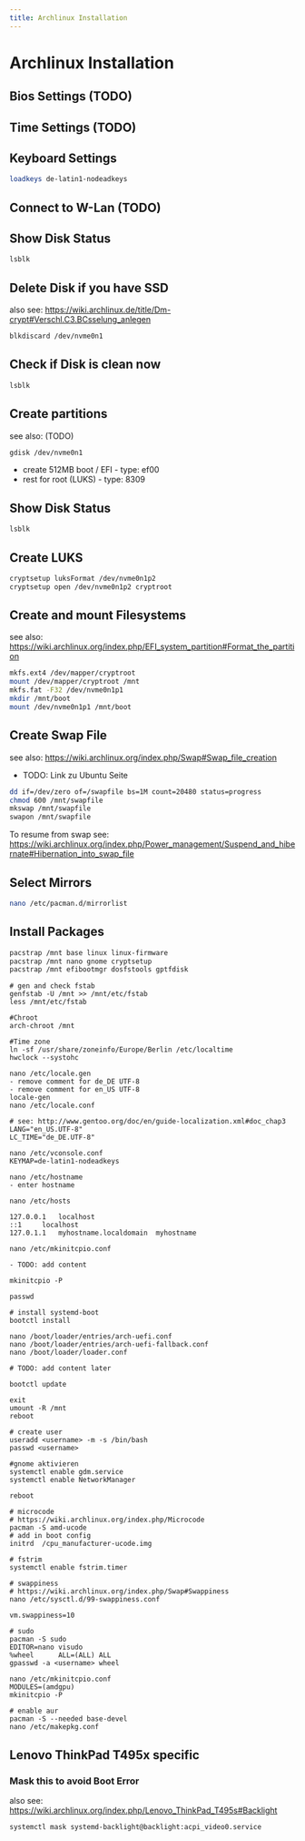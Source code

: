 ```yaml
---
title: Archlinux Installation
---
```


# Archlinux Installation

## Bios Settings (TODO)

## Time Settings (TODO)

## Keyboard Settings
```bash
loadkeys de-latin1-nodeadkeys
```

## Connect to W-Lan (TODO)

## Show Disk Status
```bash
lsblk
```

## Delete Disk if you have SSD
also see: <https://wiki.archlinux.de/title/Dm-crypt#Verschl.C3.BCsselung_anlegen>
```bash
blkdiscard /dev/nvme0n1
```

## Check if Disk is clean now
```bash
lsblk
```

## Create partitions
see also: (TODO)
```bash
gdisk /dev/nvme0n1
```
- create 512MB boot / EFI - type: ef00
- rest for root (LUKS) - type: 8309

## Show Disk Status
```bash
lsblk
```

## Create LUKS
```bash
cryptsetup luksFormat /dev/nvme0n1p2
cryptsetup open /dev/nvme0n1p2 cryptroot
```

## Create and mount Filesystems
see also: <https://wiki.archlinux.org/index.php/EFI_system_partition#Format_the_partition>
```bash
mkfs.ext4 /dev/mapper/cryptroot
mount /dev/mapper/cryptroot /mnt
mkfs.fat -F32 /dev/nvme0n1p1
mkdir /mnt/boot
mount /dev/nvme0n1p1 /mnt/boot
```

## Create Swap File
see also: <https://wiki.archlinux.org/index.php/Swap#Swap_file_creation>
- TODO: Link zu Ubuntu Seite
```bash
dd if=/dev/zero of=/swapfile bs=1M count=20480 status=progress
chmod 600 /mnt/swapfile
mkswap /mnt/swapfile
swapon /mnt/swapfile
```

To resume from swap see: <https://wiki.archlinux.org/index.php/Power_management/Suspend_and_hibernate#Hibernation_into_swap_file>

## Select Mirrors
```bash
nano /etc/pacman.d/mirrorlist
```

## Install Packages
``` bash
pacstrap /mnt base linux linux-firmware
pacstrap /mnt nano gnome cryptsetup
pacstrap /mnt efibootmgr dosfstools gptfdisk
```

```
# gen and check fstab
genfstab -U /mnt >> /mnt/etc/fstab
less /mnt/etc/fstab

#Chroot
arch-chroot /mnt

#Time zone
ln -sf /usr/share/zoneinfo/Europe/Berlin /etc/localtime
hwclock --systohc

nano /etc/locale.gen
- remove comment for de_DE UTF-8
- remove comment for en_US UTF-8
locale-gen
nano /etc/locale.conf

# see: http://www.gentoo.org/doc/en/guide-localization.xml#doc_chap3
LANG="en_US.UTF-8"
LC_TIME="de_DE.UTF-8"

nano /etc/vconsole.conf
KEYMAP=de-latin1-nodeadkeys

nano /etc/hostname
- enter hostname

nano /etc/hosts

127.0.0.1	localhost
::1		localhost
127.0.1.1	myhostname.localdomain	myhostname

nano /etc/mkinitcpio.conf

- TODO: add content

mkinitcpio -P

passwd

# install systemd-boot
bootctl install

nano /boot/loader/entries/arch-uefi.conf
nano /boot/loader/entries/arch-uefi-fallback.conf
nano /boot/loader/loader.conf

# TODO: add content later

bootctl update

exit
umount -R /mnt
reboot

# create user
useradd <username> -m -s /bin/bash
passwd <username>

#gnome aktivieren
systemctl enable gdm.service
systemctl enable NetworkManager

reboot

# microcode
# https://wiki.archlinux.org/index.php/Microcode
pacman -S amd-ucode
# add in boot config
initrd  /cpu_manufacturer-ucode.img

# fstrim
systemctl enable fstrim.timer

# swappiness
# https://wiki.archlinux.org/index.php/Swap#Swappiness
nano /etc/sysctl.d/99-swappiness.conf

vm.swappiness=10

# sudo
pacman -S sudo
EDITOR=nano visudo
%wheel      ALL=(ALL) ALL
gpasswd -a <username> wheel

nano /etc/mkinitcpio.conf
MODULES=(amdgpu)
mkinitcpio -P

# enable aur
pacman -S --needed base-devel
nano /etc/makepkg.conf
```

## Lenovo ThinkPad T495x specific

### Mask this to avoid Boot Error
also see: <https://wiki.archlinux.org/index.php/Lenovo_ThinkPad_T495s#Backlight>
``` bash
systemctl mask systemd-backlight@backlight:acpi_video0.service
```

